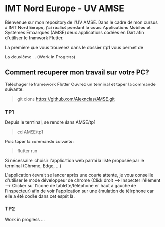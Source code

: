 # IMT Nord Europe - UV AMSE
Bienvenue sur mon repository de l'UV AMSE.
Dans le cadre de mon cursus à IMT Nord Europe, j'ai réalisé pendant le cours Applications Mobiles et Systèmes Embarqués (AMSE) deux applications codées en Dart afin d'utiliser le framwork Flutter.

La première que vous trouverez dans le dossier /tp1 vous permet de 

La deuxième ... (Work In Progress)

## Comment recuperer mon travail sur votre PC?
Téléchager le framework Flutter 
Ouvrez un terminal et taper la commande suivante:
> git clone https://github.com/Alexnclas/AMSE.git
### TP1
Depuis le terminal, se rendre dans AMSE/tp1
> cd AMSE/tp1


Puis taper la commande suivante:
> flutter run


Si nécessaire, choisir l'application web parmi la liste proposée par le terminal (Chrome, Edge, ...)

L'application devrait se lancer après une courte attente, je vous conseille d'utiliser le mode développeur de chrome (Click droit --> Inspecter l'élément --> Clicker sur l'icone de tablette/téléphone en haut à gauche de l'inspecteur) afin de voir l'application sur une émulation de téléphone car elle a été codée dans cet esprit là.

### TP2
Work in progress ...
